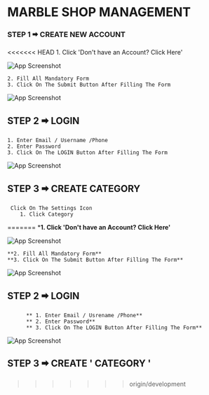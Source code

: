 # MARBLE SHOP MANAGEMENT


###  STEP 1 🠮 CREATE NEW ACCOUNT

<<<<<<< HEAD
    1. Click 'Don't have an Account? Click Here'

![App Screenshot](https://techsofts.in/DESKTOP_APPS/marble_shop_management/ScreeShot/step1.png)

    2. Fill All Mandatory Form
    3. Click On The Submit Button After Filling The Form

![App Screenshot](https://techsofts.in/DESKTOP_APPS/marble_shop_management/ScreeShot/step2.png)

##  STEP 2  🠮 LOGIN
    1. Enter Email / Username /Phone
    2. Enter Password
    3. Click On The LOGIN Button After Filling The Form
![App Screenshot](https://techsofts.in/DESKTOP_APPS/marble_shop_management/ScreeShot/step3.png)


## STEP 3 🠮 CREATE  CATEGORY 
     Click On The Settings Icon
        1. Click Category
=======
    ***1. Click 'Don't have an Account? Click Here'** 
        

![App Screenshot](https://techsofts.in/DESKTOP_APPS/marble_shop_management/ScreeShot/step1.png)

 
    **2. Fill All Mandatory Form**
    **3. Click On The Submit Button After Filling The Form**
        
![App Screenshot](https://techsofts.in/DESKTOP_APPS/marble_shop_management/ScreeShot/step2.png)

##  STEP 2  🠮 LOGIN
          ** 1. Enter Email / Usrename /Phone**
          ** 2. Enter Password**
          ** 3. Click On The LOGIN Button After Filling The Form**
![App Screenshot](https://techsofts.in/DESKTOP_APPS/marble_shop_management/ScreeShot/step3.png)

## STEP 3 🠮 CREATE ' CATEGORY '
           
         
>>>>>>> origin/development
